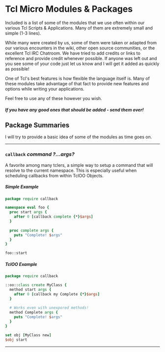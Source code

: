# Tcl Micro Modules & Packages

Included is a list of some of the modules that we use often within our various 
Tcl Scripts & Applications.  Many of them are extremely small and simple (1-3 lines).  

While many were created by us, some of them were taken or adapted from our various 
encounters in the wiki, other open source communities, or the excellent Tcl IRC Chatroom. 
We have tried to add credits or links to reference and provide credit whenever possible. 
If anyone was left out and you see some of your code just let us know and I will get it 
added as quickly as possible!

One of Tcl's best features is how flexible the language itself is.  Many of these modules 
take advantage of that fact to provide new features and options while writing your 
applications.

Feel free to use any of these however you wish. 

##### **If you have any good ones that should be added - send them over!**

## Package Summaries

I will try to provide a basic idea of some of the modules as time goes on.

---

### `callback` *command ?...args?*

A favorite among many tclers, a simple way to setup a command that will resolve 
to the current namespace.  This is especially useful when scheduling callbacks 
from within TclOO Objects.

##### Simple Example 

```tcl
package require callback

namespace eval foo {
  proc start args {
    after 0 [callback complete {*}$args]
  }
  
  proc complete args {
    puts "Complete! $args"
  }
}

foo::start
```

##### TclOO Example

```tcl
package require callback

::oo::class create MyClass {
  method start args {
    after 0 [callback my Complete {*}$args]
  }
  
  # Works even with unexpored methods!
  method Complete args {
    puts "Complete! $args"
  }
}

set obj [MyClass new]
$obj start
```

---
